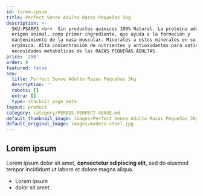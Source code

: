 ```yaml
---
id: lorem-ipsum
title: Perfect Sense Adulto Razas Pequeñas 3kg
description: >-
  SKU:PSARP3 <br>  Sin productos químicos 100% Natural. La proteína adecuada de
  origen animal, como primer ingrediente, que ayuda a la formación y
  mantenimiento de la masa muscular. Minerales a estos minerales en su forma
  orgánica. Alta concentración de nutrientes y antioxidantes para satisfacer las
  necesidades metabólicas de las RAZAS PEQUEÑAS ADULTAS.
price: '250'
order: 0
featured: false
seo:
  title: Perfect Sense Adulto Razas Pequeñas 3kg
  description: ''
  robots: []
  extra: []
  type: stackbit_page_meta
layout: product
category: category/PERROS-PERFECT-SENSE.md
default_thumbnail_image: images/Perfect Sense Adulto Razas Pequeñas 3kg.jpg
default_original_image: images/modern-steel.jpg
---
```

## Lorem ipsum

Lorem ipsum dolor sit amet, **consectetur adipiscing elit**, sed do eiusmod tempor incididunt ut labore et dolore magna aliqua.

- Lorem ipsum
- dolor sit amet